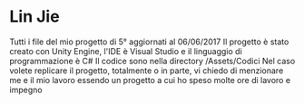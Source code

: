 # Lin Jie
Tutti i file del mio progetto di 5° aggiornati al 06/06/2017
Il progetto è stato creato con Unity Engine, l'IDE è Visual Studio e il linguaggio di programmazione è C#
Il codice sono nella directory /Assets/Codici
Nel caso volete replicare il progetto, totalmente o in parte, vi chiedo di menzionare me e il mio lavoro essendo un progetto a cui ho speso molte ore di lavoro e impegno
